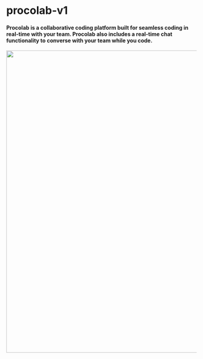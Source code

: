 # procolab-v1
<h4>Procolab is a collaborative coding platform built for seamless coding in real-time with your team. Procolab also includes a real-time chat functionality to converse with your team while you code.</h4>


<img src="https://user-images.githubusercontent.com/59359937/186280746-7d9bd5a3-ae32-4926-b24f-9af96be34a0e.jpg" width="800" />
